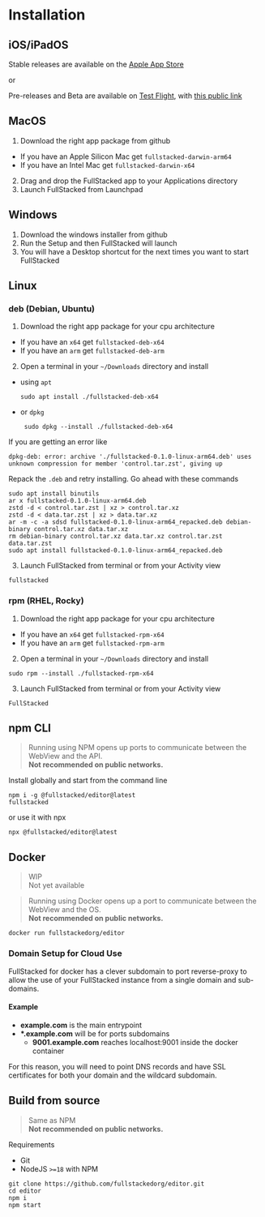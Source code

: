 # Installation

## iOS/iPadOS

Stable releases are available on the
[Apple App Store](https://apps.apple.com/ca/app/fullstacked/id6477835950)

or

Pre-releases and Beta are available on [Test Flight](https://apps.apple.com/ca/app/testflight/id899247664), with [this public link](https://testflight.apple.com/join/f1gnTHVm)

## MacOS

1. Download the right app package from github
  * If you have an Apple Silicon Mac get `fullstacked-darwin-arm64`
  * If you have an Intel Mac get `fullstacked-darwin-x64`
2. Drag and drop the FullStacked app to your Applications directory
3. Launch FullStacked from Launchpad

## Windows

1. Download the windows installer from github
2. Run the Setup and then FullStacked will launch
3. You will have a Desktop shortcut for the next times you want to start FullStacked

## Linux

### deb (Debian, Ubuntu)

1. Download the right app package for your cpu architecture
  * If you have an `x64` get `fullstacked-deb-x64`
  * If you have an `arm` get `fullstacked-deb-arm`

2. Open a terminal in your `~/Downloads` directory and install
  * using `apt`
    ```shell
    sudo apt install ./fullstacked-deb-x64
    ```
 * or `dpkg`
   ```shell
    sudo dpkg --install ./fullstacked-deb-x64
    ```
If you are getting an error like
```
dpkg-deb: error: archive './fullstacked-0.1.0-linux-arm64.deb' uses unknown compression for member 'control.tar.zst', giving up
```
Repack the `.deb` and retry installing. Go ahead with these commands
```shell
sudo apt install binutils
ar x fullstacked-0.1.0-linux-arm64.deb
zstd -d < control.tar.zst | xz > control.tar.xz
zstd -d < data.tar.zst | xz > data.tar.xz
ar -m -c -a sdsd fullstacked-0.1.0-linux-arm64_repacked.deb debian-binary control.tar.xz data.tar.xz
rm debian-binary control.tar.xz data.tar.xz control.tar.zst data.tar.zst
sudo apt install fullstacked-0.1.0-linux-arm64_repacked.deb
```
3. Launch FullStacked from terminal or from your Activity view
```shell
fullstacked
```

### rpm (RHEL, Rocky)

1. Download the right app package for your cpu architecture
  * If you have an `x64` get `fullstacked-rpm-x64`
  * If you have an `arm` get `fullstacked-rpm-arm`

2. Open a terminal in your `~/Downloads` directory and install
```shell
sudo rpm --install ./fullstacked-rpm-x64
```
3. Launch FullStacked from terminal or from your Activity view
```shell
FullStacked
```

## npm CLI

> Running using NPM opens up ports to communicate between the WebView and the API.  
> **Not recommended on public networks.**

Install globally and start from the command line
```shell
npm i -g @fullstacked/editor@latest
fullstacked
```
or use it with npx
```shell
npx @fullstacked/editor@latest
```

## Docker

> WIP  
> Not yet available

> Running using Docker opens up a port to communicate between the WebView and the OS.  
> **Not recommended on public networks.**

```shell
docker run fullstackedorg/editor
```

### Domain Setup for Cloud Use

FullStacked for docker has a clever subdomain to port reverse-proxy to allow the use of
your FullStacked instance from a single domain and sub-domains.

#### Example

* **example.com** is the main entrypoint
* **\*.example.com** will be for ports subdomains
  * **9001.example.com** reaches localhost:9001 inside the docker container

For this reason, you will need to point DNS records and have SSL certificates for both your domain and the wildcard subdomain.

## Build from source

> Same as NPM  
> **Not recommended on public networks.**

Requirements
* Git
* NodeJS `>=18` with NPM

```shell
git clone https://github.com/fullstackedorg/editor.git
cd editor
npm i
npm start
```
